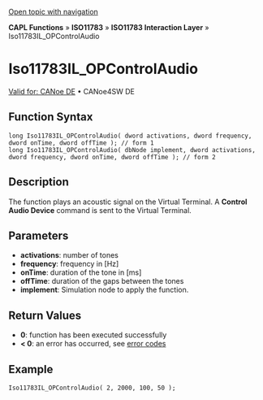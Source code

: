 [Open topic with navigation](../../../../../../CANoeDEFamily.htm#Topics/CAPLFunctions/ISO11783/ISOInteractionLayer/Functions/CAPLfunctionIso11783ILOPControlAudio.md)

**CAPL Functions** » **ISO11783** » **ISO11783 Interaction Layer** » Iso11783IL_OPControlAudio

# Iso11783IL_OPControlAudio

[Valid for: CANoe DE](../../../../Shared/FeatureAvailability.md) • CANoe4SW DE

## Function Syntax

```plaintext
long Iso11783IL_OPControlAudio( dword activations, dword frequency, dword onTime, dword offTime ); // form 1
long Iso11783IL_OPControlAudio( dbNode implement, dword activations, dword frequency, dword onTime, dword offTime ); // form 2
```

## Description

The function plays an acoustic signal on the Virtual Terminal. A **Control Audio Device** command is sent to the Virtual Terminal.

## Parameters

- **activations**: number of tones
- **frequency**: frequency in [Hz]
- **onTime**: duration of the tone in [ms]
- **offTime**: duration of the gaps between the tones
- **implement**: Simulation node to apply the function.

## Return Values

- **0**: function has been executed successfully
- **< 0**: an error has occurred, see [error codes](../../../CAPLfunctionsISOj1939ErrorCodes.md)

## Example

```plaintext
Iso11783IL_OPControlAudio( 2, 2000, 100, 50 );
```
